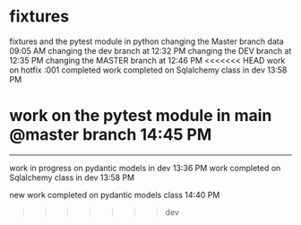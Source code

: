 # fixtures
fixtures and the pytest module in python
changing the Master branch data 09:05 AM
changing the dev branch at 12:32 PM
changing the DEV branch at 12:35 PM
changing the MASTER branch at 12:46 PM
<<<<<<< HEAD
work on hotfix :001 completed
work completed on Sqlalchemy class in dev 13:58 PM 

work on the pytest module in main @master branch 14:45 PM
=======
---------------------------------------
work in progress on pydantic models in dev 13:36 PM
work completed on Sqlalchemy class in dev 13:58 PM 

new work completed on pydantic models class 14:40 PM
>>>>>>> dev

